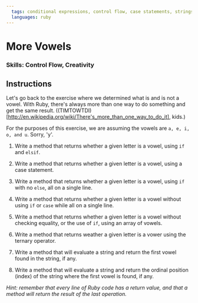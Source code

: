 ```yaml
---
  tags: conditional expressions, control flow, case statements, strings, methods, arrays, timtowtdi
  languages: ruby
---
```


# More Vowels

### Skills: Control Flow, Creativity

## Instructions

Let's go back to the exercise where we determined what is and is not a vowel. With Ruby, there's always more than one way to do something and get the same result. ((TIMTOWTDI)[http://en.wikipedia.org/wiki/There's_more_than_one_way_to_do_it], kids.)

For the purposes of this exercise, we are assuming the vowels are `a, e, i, o, and u`. Sorry, 'y'.

1. Write a method that returns whether a given letter is a vowel, using `if` and `elsif`.

2. Write a method that returns whether a given letter is a vowel, using a case statement.

3. Write a method that returns whether a given letter is a vowel, using `if` with no `else`, all on a single line.

4. Write a method that returns whether a given letter is a vowel without using `if` or `case` while all on a single line.

5. Write a method that returns whether a given letter is a vowel without checking equality, or the use of `if`, using an array of vowels.

6. Write a method that returns weather a given letter is a vower using the ternary operator.

7. Write a method that will evaluate a string and return the first vowel found in the string, if any.

8. Write a method that will evaluate a string and return the ordinal position (index) of the string where the first vowel is found, if any.

*Hint: remember that every line of Ruby code has a return value, and that a method will return the result of the last operation.*
